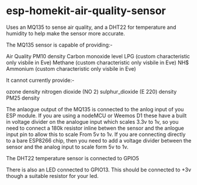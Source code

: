 # esp-homekit-air-quality-sensor


Uses an MQ135 to sense air quality, and a DHT22 for temperature and humidity to help make the sensor more accurate. 

The MQ135 sensor is capable of providing:-

Air Quality
PM10 density
Carbon monoxide level
LPG (custom characteristic only visbile in Eve)
Methane (custom characteristic only visbile in Eve)
NH$ Ammonium (custom characteristic only visbile in Eve)


It cannot currently provide:- 

ozone density
nitrogen dioxide (NO 2)
sulphur_dioxide (E 220) density
PM25 density


The anlaogue output of the MQ135 is connected to the anlog input of you ESP module. If you are using a nodeMCU or Weemos D1 these have a built in voltage divider on the analogue input which scales 3.3v to 1v, so you need to connect a 180k resistor inline betwen the sensor and the anlogue input pin to allow this to scale From 5v to 1v. If you are connecting directly to a bare ESP8266 chip, then you need to add a voltage divider between the sensor and the analog input to scale form 5v to 1v.


The DHT22 temperature sensor is connected to GPIO5

There is also an LED connected to GPIO13. This should be connected to +3v though a suitable resistor for your led. 

